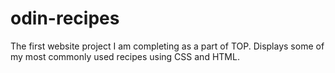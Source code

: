 # odin-recipes
The first website project I am completing as a part of TOP.
Displays some of my most commonly used recipes using CSS and HTML.